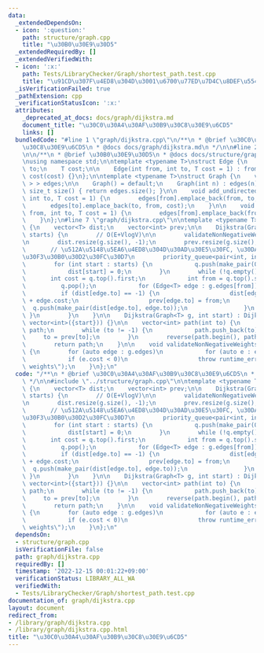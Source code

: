 ```yaml
---
data:
  _extendedDependsOn:
  - icon: ':question:'
    path: structure/graph.cpp
    title: "\u30B0\u30E9\u30D5"
  _extendedRequiredBy: []
  _extendedVerifiedWith:
  - icon: ':x:'
    path: Tests/LibraryChecker/Graph/shortest_path.test.cpp
    title: "\u91CD\u307F\u4ED8\u304D\u3001\u6700\u77ED\u7D4C\u8DEF\u554F\u984C"
  _isVerificationFailed: true
  _pathExtension: cpp
  _verificationStatusIcon: ':x:'
  attributes:
    _deprecated_at_docs: docs/graph/dijkstra.md
    document_title: "\u30C0\u30A4\u30AF\u30B9\u30C8\u30E9\u6CD5"
    links: []
  bundledCode: "#line 1 \"graph/dijkstra.cpp\"\n/**\n * @brief \u30C0\u30A4\u30AF\u30B9\
    \u30C8\u30E9\u6CD5\n * @docs docs/graph/dijkstra.md\n */\n\n#line 2 \"structure/graph.cpp\"\
    \n\n/**\n * @brief \u30B0\u30E9\u30D5\n * @docs docs/structure/graph.md\n */\n\
    \nusing namespace std;\n\ntemplate <typename T>\nstruct Edge {\n    int from,\
    \ to;\n    T cost;\n\n    Edge(int from, int to, T cost = 1) : from(from), to(to),\
    \ cost(cost) {}\n};\n\ntemplate <typename T>\nstruct Graph {\n    vector<vector<Edge<T>\
    \ > > edges;\n\n    Graph() = default;\n    Graph(int n) : edges(n) {}\n\n   \
    \ size_t size() { return edges.size(); }\n\n    void add_undirected_edge(int from,\
    \ int to, T cost = 1) {\n        edges[from].emplace_back(from, to, cost);\n \
    \       edges[to].emplace_back(to, from, cost);\n    }\n\n    void add_directed_edge(int\
    \ from, int to, T cost = 1) {\n        edges[from].emplace_back(from, to, cost);\n\
    \    }\n};\n#line 7 \"graph/dijkstra.cpp\"\n\ntemplate <typename T>\nstruct Dijkstra\
    \ {\n    vector<T> dist;\n    vector<int> prev;\n\n    Dijkstra(Graph<T> g, vector<int>\
    \ starts) {\n        // O(E+VlogV)\n\n        validateNonNegativeWeights(g);\n\
    \n        dist.resize(g.size(), -1);\n        prev.resize(g.size(), -1);\n\n \
    \       // \u512A\u5148\u5EA6\u4ED8\u304D\u30AD\u30E5\u30FC, \u30DA\u30A2\u30EA\
    \u30F3\u30B0\u30D2\u30FC\u30D7\n        priority_queue<pair<int, int> > q;\n\n\
    \        for (int start : starts) {\n            q.push(make_pair(0, start));\n\
    \            dist[start] = 0;\n        }\n        while (!q.empty()) {\n     \
    \       int cost = q.top().first;\n            int from = q.top().second;\n  \
    \          q.pop();\n            for (Edge<T> edge : g.edges[from]) {\n      \
    \          if (dist[edge.to] == -1) {\n                    dist[edge.to] = cost\
    \ + edge.cost;\n                    prev[edge.to] = from;\n                  \
    \  q.push(make_pair(dist[edge.to], edge.to));\n                }\n           \
    \ }\n        }\n    }\n\n    Dijkstra(Graph<T> g, int start) : Dijkstra<T>(g,\
    \ vector<int>({start})) {}\n\n    vector<int> path(int to) {\n        vector<int>\
    \ path;\n        while (to != -1) {\n            path.push_back(to);\n       \
    \     to = prev[to];\n        }\n        reverse(path.begin(), path.end());\n\
    \        return path;\n    }\n\n    void validateNonNegativeWeights(Graph<T> g)\
    \ {\n        for (auto edge : g.edges)\n            for (auto e : edge)\n    \
    \            if (e.cost < 0)\n                    throw runtime_error(\"Not non-negative\
    \ weights\");\n    }\n};\n"
  code: "/**\n * @brief \u30C0\u30A4\u30AF\u30B9\u30C8\u30E9\u6CD5\n * @docs docs/graph/dijkstra.md\n\
    \ */\n\n#include \"../structure/graph.cpp\"\n\ntemplate <typename T>\nstruct Dijkstra\
    \ {\n    vector<T> dist;\n    vector<int> prev;\n\n    Dijkstra(Graph<T> g, vector<int>\
    \ starts) {\n        // O(E+VlogV)\n\n        validateNonNegativeWeights(g);\n\
    \n        dist.resize(g.size(), -1);\n        prev.resize(g.size(), -1);\n\n \
    \       // \u512A\u5148\u5EA6\u4ED8\u304D\u30AD\u30E5\u30FC, \u30DA\u30A2\u30EA\
    \u30F3\u30B0\u30D2\u30FC\u30D7\n        priority_queue<pair<int, int> > q;\n\n\
    \        for (int start : starts) {\n            q.push(make_pair(0, start));\n\
    \            dist[start] = 0;\n        }\n        while (!q.empty()) {\n     \
    \       int cost = q.top().first;\n            int from = q.top().second;\n  \
    \          q.pop();\n            for (Edge<T> edge : g.edges[from]) {\n      \
    \          if (dist[edge.to] == -1) {\n                    dist[edge.to] = cost\
    \ + edge.cost;\n                    prev[edge.to] = from;\n                  \
    \  q.push(make_pair(dist[edge.to], edge.to));\n                }\n           \
    \ }\n        }\n    }\n\n    Dijkstra(Graph<T> g, int start) : Dijkstra<T>(g,\
    \ vector<int>({start})) {}\n\n    vector<int> path(int to) {\n        vector<int>\
    \ path;\n        while (to != -1) {\n            path.push_back(to);\n       \
    \     to = prev[to];\n        }\n        reverse(path.begin(), path.end());\n\
    \        return path;\n    }\n\n    void validateNonNegativeWeights(Graph<T> g)\
    \ {\n        for (auto edge : g.edges)\n            for (auto e : edge)\n    \
    \            if (e.cost < 0)\n                    throw runtime_error(\"Not non-negative\
    \ weights\");\n    }\n};\n"
  dependsOn:
  - structure/graph.cpp
  isVerificationFile: false
  path: graph/dijkstra.cpp
  requiredBy: []
  timestamp: '2022-12-15 00:01:22+09:00'
  verificationStatus: LIBRARY_ALL_WA
  verifiedWith:
  - Tests/LibraryChecker/Graph/shortest_path.test.cpp
documentation_of: graph/dijkstra.cpp
layout: document
redirect_from:
- /library/graph/dijkstra.cpp
- /library/graph/dijkstra.cpp.html
title: "\u30C0\u30A4\u30AF\u30B9\u30C8\u30E9\u6CD5"
---
```

